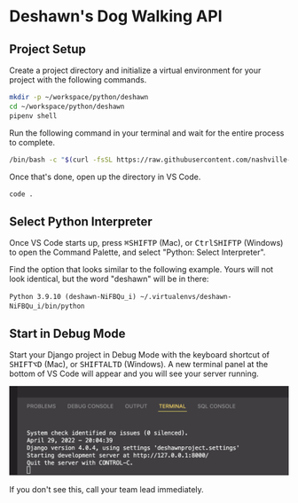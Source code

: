 # Deshawn's Dog Walking API

## Project Setup

Create a project directory and initialize a virtual environment for your project with the following commands.

```sh
mkdir -p ~/workspace/python/deshawn
cd ~/workspace/python/deshawn
pipenv shell
```

Run the following command in your terminal and wait for the entire process to complete.

```sh
/bin/bash -c "$(curl -fsSL https://raw.githubusercontent.com/nashville-software-school/bangazon-llc/cohort-58/book-3-levelup/chapters/scripts/deshawn-setup.sh)"
```

Once that's done, open up the directory in VS Code.

```sh
code .
```

## Select Python Interpreter

Once VS Code starts up, press <kbd>⌘</kbd><kbd>SHIFT</kbd><kbd>P</kbd> (Mac), or <kbd>Ctrl</kbd><kbd>SHIFT</kbd><kbd>P</kbd> (Windows) to open the Command Palette, and select "Python: Select Interpreter".

Find the option that looks similar to the following example. Yours will not look identical, but the word "deshawn" will be in there:

`Python 3.9.10 (deshawn-NiFBQu_i) ~/.virtualenvs/deshawn-NiFBQu_i/bin/python`

## Start in Debug Mode

Start your Django project in Debug Mode with the keyboard shortcut of <kbd>SHIFT</kbd><kbd>⌥</kbd><kbd>D</kbd> (Mac), or <kbd>SHIFT</kbd><kbd>ALT</kbd><kbd>D</kbd> (Windows). A new terminal panel at the bottom of VS Code will appear and you will see your server running.

![image of the debug terminal output](./images/debug-terminal.png)

If you don't see this, call your team lead immediately.
